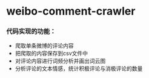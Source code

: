 # weibo-comment-crawler
### 代码实现的功能：
- 爬取单条微博的评论内容
- 把爬取的内容保存到csv文件中
- 对评论内容进行词频分析并画出词云图
- 分析评论的文本情感，统计积极评论与消极评论的数量
